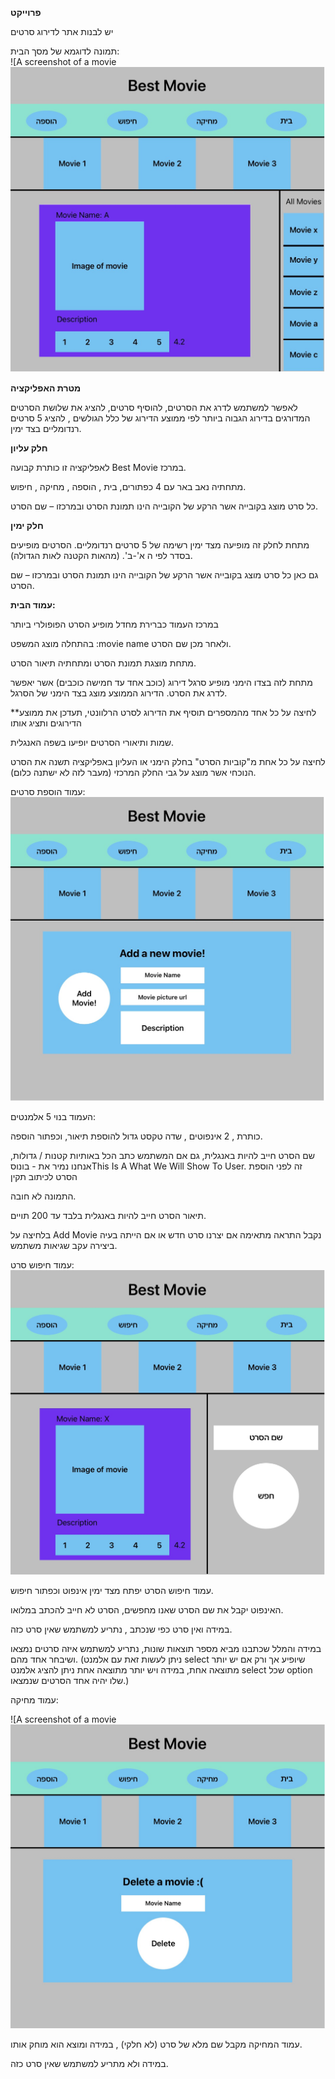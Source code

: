 **פרוייקט**

יש לבנות אתר לדירוג סרטים

תמונה לדוגמא של מסך הבית:  
![A screenshot of a movie
![מסך הבית](./readme-pictures/pic1.jpg)

**מטרת האפליקציה**

לאפשר למשתמש לדרג את הסרטים, להוסיף סרטים, להציג את שלושת הסרטים המדורגים בדירוג הגבוה ביותר לפי ממוצע הדירוג של כלל הגולשים , להציג 5 סרטים רנדומליים בצד ימין.

**חלק עליון**

לאפליקציה זו כותרת קבועה Best Movie במרכז.

מתחתיה נאב באר עם 4 כפתורים, בית , הוספה , מחיקה , חיפוש.

כל סרט מוצג בקובייה אשר הרקע של הקובייה הינו תמונת הסרט ובמרכזו – שם הסרט.

**חלק ימין**

מתחת לחלק זה מופיעה מצד ימין רשימה של 5 סרטים רנדומליים. הסרטים מופיעים בסדר לפי ה א'-ב'. (מהאות הקטנה לאות הגדולה).

גם כאן כל סרט מוצג בקובייה אשר הרקע של הקובייה הינו תמונת הסרט ובמרכזו – שם הסרט.

**עמוד הבית:**

במרכז העמוד כברירת מחדל מופיע הסרט הפופולרי ביותר

בהתחלה מוצג המשפט :movie name ולאחר מכן שם הסרט.

מתחת מוצגת תמונת הסרט ומתחתיה תיאור הסרט.

מתחת לזה בצדו הימני מופיע סרגל דירוג (כוכב אחד עד חמישה כוכבים) אשר יאפשר לדרג את הסרט. הדירוג הממוצע מוצג בצד הימני של הסרגל.

\*\*לחיצה על כל אחד מהמספרים תוסיף את הדירוג לסרט הרלוונטי, תעדכן את ממוצע הדירוגים ותציג אותו

שמות ותיאורי הסרטים יופיעו בשפה האנגלית.

לחיצה על כל אחת מ"קוביות הסרט" בחלק הימני או העליון באפליקציה תשנה את הסרט הנוכחי אשר מוצג על גבי החלק המרכזי (מעבר לזה לא ישתנה כלום).

עמוד הוספת סרטים:
![עמוד הוספת סרטים:](./readme-pictures/pic2.jpg)


העמוד בנוי 5 אלמנטים:

כותרת , 2 אינפוטים , שדה טקסט גדול להוספת תיאור, וכפתור הוספה.

שם הסרט חייב להיות באנגלית, גם אם המשתמש כתב הכל באותיות קטנות / גדולות, אנחנו נמיר את - בונוסThis Is A What We Will Show To User. זה לפני הוספת הסרט לכיתוב תקין

התמונה לא חובה.

תיאור הסרט חייב להיות באנגלית בלבד עד 200 תויים.

בלחיצה על Add Movie נקבל התראה מתאימה אם יצרנו סרט חדש או אם הייתה בעיה ביצירה עקב שגיאות משתמש.

עמוד חיפוש סרט:
![עמוד חיפוש סרטים:](./readme-pictures/pic3.jpg)


עמוד חיפוש הסרט יפתח מצד ימין אינפוט וכפתור חיפוש.

האינפוט יקבל את שם הסרט שאנו מחפשים, הסרט לא חייב להכתב במלואו.

במידה ואין סרט כפי שנכתב , נתריע למשתמש שאין סרט כזה.

במידה והמלל שכתבנו מביא מספר תוצאות שונות, נתריע למשתמש איזה סרטים נמצאו ושיבחר אחד מהם. (ניתן לעשות זאת עם אלמנט select שיופיע אך ורק אם יש יותר מתוצאה אחת, במידה ויש יותר מתוצאה אחת ניתן להציג אלמנט select שכל option שלו יהיה אחד הסרטים שנמצאו.)

עמוד מחיקה:

![A screenshot of a movie
![עמוד מחיקת סרטים:](./readme-pictures/pic4.jpg)

עמוד המחיקה מקבל שם מלא של סרט (לא חלקי) , במידה ומוצא הוא מוחק אותו.

במידה ולא מתריע למשתמש שאין סרט כזה.